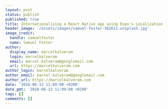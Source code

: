 ```yaml
---
layout: post
status: publish
published: true
title: Internationalising a React Native app using Expo's Localization
header_image: '/assets/images/samuel-foster-362611-unsplash.jpg'
image_credit:
  handle: samuelfoster
  name: Samuel Foster
author:
  display_name: marcelkalveram
  login: marcelkalveram
  email: marcel.kalveram@googlemail.com
  url: https://marcelkalveram.com
author_login: marcelkalveram
author_email: marcel.kalveram@googlemail.com
author_url: https://marcelkalveram.com
date: '2018-06-13 11:09:00 +0200'
date_gmt: '2018-06-13 11:09:00 +0200'
tags: []
comments: []
---
```



